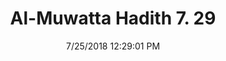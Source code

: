 ---
title        : "Al-Muwatta Hadith 7. 29"
date         : 7/25/2018 12:29:01 PM
draft        : false
type         : "hadith"
layout       : "hadith"
BookCode     : "AMH"
VolumeNumber : "7"
HadithNumber : "29"
categories  :  ["Prayer, Tahajjud - The Two Rakas of Fajr"]
---